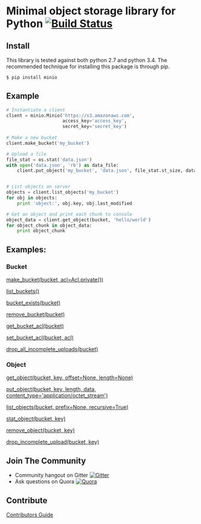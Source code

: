 # Minimal object storage library for Python [![Build Status](https://travis-ci.org/minio/minio-py.svg)](https://travis-ci.org/minio/minio-py)

## Install

This library is tested against both python 2.7 and python 3.4. The recommended technique for installing this package
is through pip.

```sh
$ pip install minio
```

## Example

```python
# Instantiate a client
client = minio.Minio('https://s3.amazonaws.com', 
                     access_key='access_key', 
                     secret_key='secret_key')
                     
# Make a new bucket
client.make_bucket('my_bucket')

# Upload a file
file_stat = os.stat('data.json')
with open('data.json', 'rb') as data_file:
    client.put_object('my_bucket', 'data.json', file_stat.st_size, data_file)


# List objects on server
objects = client.list_objects('my_bucket')
for obj in objects:
    print 'object:', obj.key, obj.last_modified

# Get an object and print each chunk to console
object_data = client.get_object(bucket, 'hello/world')
for object_chunk in object_data:
    print object_chunk
```

## Examples:

### Bucket

[make_bucket(bucket, acl=Acl.private())](examples/make_bucket.py)

[list_buckets()](examples/list_buckets.py)

[bucket_exists(bucket)](examples/bucket_exists.py)

[remove_bucket(bucket)](examples/remove_bucket.py)

[get_bucket_acl(bucket)](examples/bucket_acl.py)

[set_bucket_acl(bucket, acl)](examples/bucket_acl.py)

[drop_all_incomplete_uploads(bucket)](examples/drop_incomplete_uploads.py)

### Object

[get_object(bucket, key, offset=None, length=None)](examples/get_object.py)

[put_object(bucket, key, length, data, content_type='application/octet_stream')](examples/put_object.py)

[list_objects(bucket, prefix=None, recursive=True)](examples/list_objects.py)

[stat_object(bucket, key)](examples/stat_object.py)

[remove_object(bucket, key)](examples/remove_object.py)

[drop_incomplete_upload(bucket, key)](examples/drop_incomplete_uploads.py)

## Join The Community
* Community hangout on Gitter    [![Gitter](https://badges.gitter.im/Join%20Chat.svg)](https://gitter.im/minio/minio?utm_source=badge&utm_medium=badge&utm_campaign=pr-badge&utm_content=badge)
* Ask questions on Quora  [![Quora](http://upload.wikimedia.org/wikipedia/commons/thumb/5/57/Quora_logo.svg/55px-Quora_logo.svg.png)](http://www.quora.com/Minio)

## Contribute

[Contributors Guide](./CONTRIBUTING.md)
